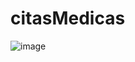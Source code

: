 # citasMedicas

![image](https://github.com/user-attachments/assets/7d8e5228-003e-4dc7-a05e-3bb47e0a0307)


